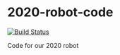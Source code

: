 # 2020-robot-code

[![Build Status](https://travis-ci.com/FIRST-Team-1699/2020-robot-code.svg?branch=master)](https://travis-ci.com/FIRST-Team-1699/2020-robot-code)

Code for our 2020 robot
